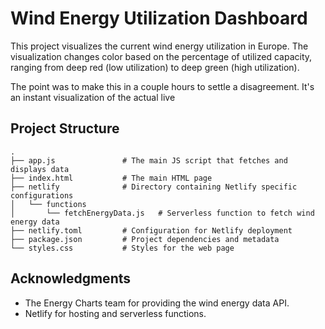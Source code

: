 # Wind Energy Utilization Dashboard

This project visualizes the current wind energy utilization in Europe. The visualization changes color based on the percentage of utilized capacity, ranging from deep red (low utilization) to deep green (high utilization).

The point was to make this in a couple hours to settle a disagreement. It's an instant visualization of the actual live 

## Project Structure

```plaintext
.
├── app.js               # The main JS script that fetches and displays data
├── index.html           # The main HTML page
├── netlify              # Directory containing Netlify specific configurations
│   └── functions
│       └── fetchEnergyData.js   # Serverless function to fetch wind energy data
├── netlify.toml         # Configuration for Netlify deployment
├── package.json         # Project dependencies and metadata
└── styles.css           # Styles for the web page
```

## Acknowledgments

- The Energy Charts team for providing the wind energy data API.
- Netlify for hosting and serverless functions.
